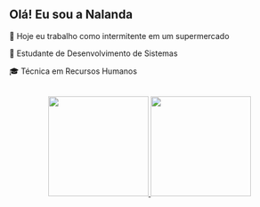 ## Olá! Eu sou a Nalanda 


 🔭 Hoje eu trabalho como intermitente em um supermercado

🌱 Estudante de Desenvolvimento de Sistemas

🎓 Técnica em Recursos Humanos

<br/>

<div align="center">
  <a href="https://github.com/Nalanda-Dias">
  <img height="180em" src="https://github-readme-stats.vercel.app/api?username=Nalanda-Dias&show_icons=true&theme=dracula&include_all_commits=true&count_private=true" />
  
  <img height="180em" src="https://github-readme-stats.vercel.app/api/top-langs/?username=Nalanda-Dias&layout=compact&langs_count=7&theme=dracula"/>
</div>
